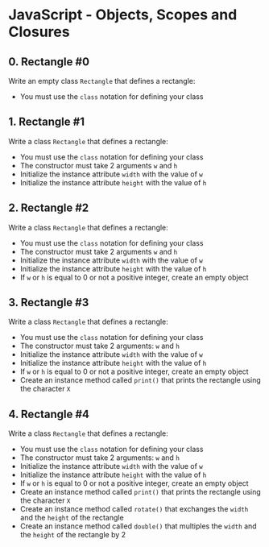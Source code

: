 # JavaScript - Objects, Scopes and Closures

## 0. Rectangle #0
Write an empty class ```Rectangle``` that defines a rectangle:
* You must use the ```class``` notation for defining your class

## 1. Rectangle #1
Write a class ```Rectangle``` that defines a rectangle:
* You must use the ```class``` notation for defining your class
* The constructor must take 2 arguments ```w``` and ```h```
* Initialize the instance attribute ```width``` with the value of ```w```
* Initialize the instance attribute ```height``` with the value of ```h```

## 2. Rectangle #2
Write a class ```Rectangle``` that defines a rectangle:
* You must use the ```class``` notation for defining your class
* The constructor must take 2 arguments ```w``` and ```h```
* Initialize the instance attribute ```width``` with the value of ```w```
* Initialize the instance attribute ```height``` with the value of ```h```
* If ```w``` or ```h``` is equal to 0 or not a positive integer, create an empty object

## 3. Rectangle #3
Write a class ```Rectangle``` that defines a rectangle:
* You must use the ```class``` notation for defining your class
* The constructor must take 2 arguments: ```w``` and ```h```
* Initialize the instance attribute ```width``` with the value of ```w```
* Initialize the instance attribute ```height``` with the value of ```h```
* If ```w``` or ```h``` is equal to 0 or not a positive integer, create an empty object
* Create an instance method called ```print()``` that prints the rectangle using the character ```X```

## 4. Rectangle #4
Write a class ```Rectangle``` that defines a rectangle:
* You must use the ```class``` notation for defining your class
* The constructor must take 2 arguments: ```w``` and ```h```
* Initialize the instance attribute ```width``` with the value of ```w```
* Initialize the instance attribute ```height``` with the value of ```h```
* If ```w``` or ```h``` is equal to 0 or not a positive integer, create an empty object
* Create an instance method called ```print()``` that prints the rectangle using the character ```X```
* Create an instance method called ```rotate()``` that exchanges the ```width``` and the ```height``` of the rectangle
* Create an instance method called ```double()``` that multiples the ```width``` and the ```height``` of the rectangle by 2
